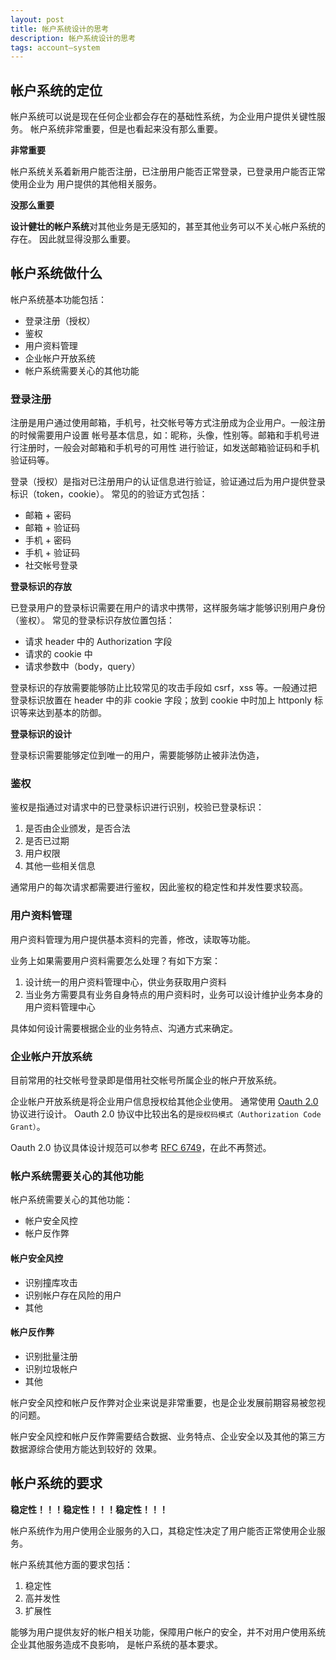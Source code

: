 ```yaml
---
layout: post
title: 帐户系统设计的思考
description: 帐户系统设计的思考
tags: account—system
---
```


## 帐户系统的定位
帐户系统可以说是现在任何企业都会存在的基础性系统，为企业用户提供关键性服务。
帐户系统非常重要，但是也看起来没有那么重要。

**非常重要**

帐户系统关系着新用户能否注册，已注册用户能否正常登录，已登录用户能否正常使用企业为
用户提供的其他相关服务。

**没那么重要**

**设计健壮的帐户系统**对其他业务是无感知的，甚至其他业务可以不关心帐户系统的存在。
因此就显得没那么重要。

## 帐户系统做什么
帐户系统基本功能包括：
- 登录注册（授权）
- 鉴权
- 用户资料管理
- 企业帐户开放系统
- 帐户系统需要关心的其他功能

### 登录注册
注册是用户通过使用邮箱，手机号，社交帐号等方式注册成为企业用户。一般注册的时候需要用户设置
帐号基本信息，如：昵称，头像，性别等。邮箱和手机号进行注册时，一般会对邮箱和手机号的可用性
进行验证，如发送邮箱验证码和手机验证码等。

登录（授权）是指对已注册用户的认证信息进行验证，验证通过后为用户提供登录标识（token，cookie）。
常见的的验证方式包括：
- 邮箱 + 密码
- 邮箱 + 验证码
- 手机 + 密码
- 手机 + 验证码
- 社交帐号登录

**登录标识的存放**

已登录用户的登录标识需要在用户的请求中携带，这样服务端才能够识别用户身份（鉴权）。
常见的登录标识存放位置包括：
- 请求 header 中的 Authorization 字段
- 请求的 cookie 中
- 请求参数中（body，query）

登录标识的存放需要能够防止比较常见的攻击手段如 csrf，xss 等。一般通过把登录标识放置在 header
中的非 cookie 字段；放到 cookie 中时加上 httponly 标识等来达到基本的防御。

**登录标识的设计**

登录标识需要能够定位到唯一的用户，需要能够防止被非法伪造，

### 鉴权
鉴权是指通过对请求中的已登录标识进行识别，校验已登录标识：
1. 是否由企业颁发，是否合法
2. 是否已过期
3. 用户权限
4. 其他一些相关信息

通常用户的每次请求都需要进行鉴权，因此鉴权的稳定性和并发性要求较高。

### 用户资料管理
用户资料管理为用户提供基本资料的完善，修改，读取等功能。

业务上如果需要用户资料需要怎么处理？有如下方案：
1. 设计统一的用户资料管理中心，供业务获取用户资料
2. 当业务方需要具有业务自身特点的用户资料时，业务可以设计维护业务本身的用户资料管理中心

具体如何设计需要根据企业的业务特点、沟通方式来确定。

### 企业帐户开放系统
目前常用的社交帐号登录即是借用社交帐号所属企业的帐户开放系统。

企业帐户开放系统是将企业用户信息授权给其他企业使用。
通常使用 [Oauth 2.0](https://tools.ietf.org/html/rfc6749) 协议进行设计。
Oauth 2.0 协议中比较出名的是`授权码模式（Authorization Code Grant）`。

Oauth 2.0 协议具体设计规范可以参考 [RFC 6749](https://tools.ietf.org/html/rfc6749)，在此不再赘述。

### 帐户系统需要关心的其他功能
帐户系统需要关心的其他功能：
- 帐户安全风控
- 帐户反作弊

#### 帐户安全风控
- 识别撞库攻击
- 识别帐户存在风险的用户
- 其他

#### 帐户反作弊
- 识别批量注册
- 识别垃圾帐户
- 其他

帐户安全风控和帐户反作弊对企业来说是非常重要，也是企业发展前期容易被忽视的问题。

帐户安全风控和帐户反作弊需要结合数据、业务特点、企业安全以及其他的第三方数据源综合使用方能达到较好的
效果。

## 帐户系统的要求
**稳定性！！！稳定性！！！稳定性！！！**

帐户系统作为用户使用企业服务的入口，其稳定性决定了用户能否正常使用企业服务。

帐户系统其他方面的要求包括：
1. 稳定性
2. 高并发性
3. 扩展性

能够为用户提供友好的帐户相关功能，保障用户帐户的安全，并不对用户使用系统企业其他服务造成不良影响，
是帐户系统的基本要求。
